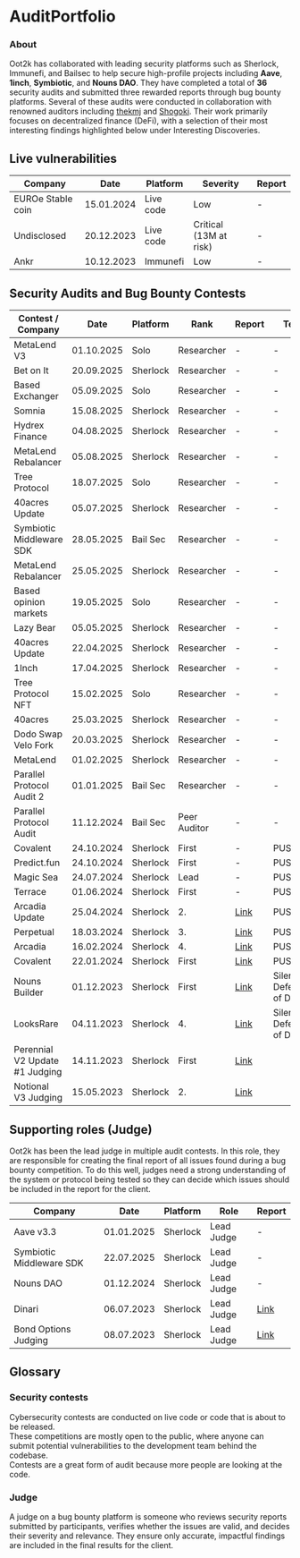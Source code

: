 # AuditPortfolio

### About

Oot2k has collaborated with leading security platforms such as Sherlock, Immunefi, and Bailsec to help secure high-profile projects including **Aave**, **1inch**, **Symbiotic**, and **Nouns DAO**.
They have completed a total of **36** security audits and submitted three rewarded reports through bug bounty platforms. Several of these audits were conducted in collaboration with renowned auditors including [thekmj](https://x.com/thekmj_) and [Shogoki](https://x.com/theshogoki).
Their work primarily focuses on decentralized finance (DeFi), with a selection of their most interesting findings highlighted below under Interesting Discoveries.

## Live vulnerabilities 
| Company  | Date  | Platform  | Severity  | Report  |
|---|---|---|---|---|
| EUROe Stable coin | 15.01.2024  | Live code  | Low  | - |
| Undisclosed | 20.12.2023  | Live code  | Critical (13M at risk)  | - |
| Ankr | 10.12.2023  | Immunefi | Low  | - |

## Security Audits and Bug Bounty Contests
| Contest / Company  | Date  | Platform  | Rank  | Report  | Team |
|---|---|---|---|---|---|
| MetaLend V3 | 01.10.2025  | Solo  | Researcher  | - | - |
| Bet on It | 20.09.2025  | Sherlock  | Researcher  | - | - |
| Based Exchanger | 05.09.2025  | Solo  | Researcher  | - | - |
| Somnia | 15.08.2025  | Sherlock  | Researcher  | - | - |
| Hydrex Finance | 04.08.2025  | Sherlock  | Researcher  | - | - |
| MetaLend Rebalancer | 05.08.2025  | Sherlock  | Researcher  | - | - |
| Tree Protocol | 18.07.2025  | Solo  | Researcher  | - | - |
| 40acres Update | 05.07.2025  | Sherlock  | Researcher  | - | - |
| Symbiotic Middleware SDK | 28.05.2025  | Bail Sec  | Researcher  | - | - |
| MetaLend Rebalancer | 25.05.2025  | Sherlock  | Researcher  | - | - |
| Based opinion markets | 19.05.2025  | Solo  | Researcher  | - | - |
| Lazy Bear | 05.05.2025  | Sherlock  | Researcher  | - | - |
| 40acres Update | 22.04.2025  | Sherlock  | Researcher  | - | - |
| 1Inch | 17.04.2025  | Sherlock  | Researcher  | - | - |
| Tree Protocol NFT | 15.02.2025  | Solo  | Researcher  | - | - |
| 40acres | 25.03.2025  | Sherlock  | Researcher  | - | - |
| Dodo Swap Velo Fork | 20.03.2025  | Sherlock  | Researcher  | - | - |
| MetaLend | 01.02.2025  | Sherlock  | Researcher  | - | - |
| Parallel Protocol Audit 2 | 01.01.2025  | Bail Sec  | Researcher  | - | - |
| Parallel Protocol Audit | 11.12.2024  | Bail Sec  | Peer Auditor  | - | - |
| Covalent | 24.10.2024  | Sherlock  | First  | - | PUSH0 |
| Predict.fun | 24.10.2024  | Sherlock  | First  | - | PUSH0 |
| Magic Sea | 24.07.2024  | Sherlock  | Lead  | - | PUSH0 |
| Terrace | 01.06.2024  | Sherlock  | First  | - | PUSH0 |
| Arcadia Update | 25.04.2024  | Sherlock  | 2.  | [Link](https://audits.sherlock.xyz/contests/321/report) | PUSH0 |
| Perpetual | 18.03.2024  | Sherlock  | 3.  | [Link](https://audits.sherlock.xyz/contests/219/report) | PUSH0 |
| Arcadia | 16.02.2024  | Sherlock  | 4.  | [Link](https://audits.sherlock.xyz/contests/137/report) | PUSH0 |
| Covalent | 22.01.2024  | Sherlock  | First  | [Link](https://audits.sherlock.xyz/contests/127/report) | PUSH0 |
| Nouns Builder  | 01.12.2023  | Sherlock  | First  | [Link](https://audits.sherlock.xyz/contests/111)  | Silent Defenders of DeFi |
| LooksRare  | 04.11.2023  | Sherlock  | 4.  | [Link](https://audits.sherlock.xyz/contests/122)  | Silent Defenders of DeFi |
| Perennial V2 Update #1 Judging | 14.11.2023  | Sherlock  | First  | [Link](https://audits.sherlock.xyz/contests/123) |
| Notional V3 Judging | 15.05.2023  | Sherlock  | 2. | [Link](https://audits.sherlock.xyz/contests/59) |

## Supporting roles (Judge)

Oot2k has been the lead judge in multiple audit contests.
In this role, they are responsible for creating the final report of all issues found during a bug bounty competition.
To do this well, judges need a strong understanding of the system or protocol being tested so they can decide which issues should be included in the report for the client.

| Company  | Date  | Platform  | Role  | Report  |
|---|---|---|---|---|
| Aave v3.3 | 01.01.2025  | Sherlock  | Lead Judge  | - | - |
| Symbiotic Middleware SDK | 22.07.2025  | Sherlock  | Lead Judge  | - | - |
| Nouns DAO | 01.12.2024  | Sherlock  | Lead Judge  | - | - |
| Dinari | 06.07.2023  | Sherlock  | Lead Judge | [Link](https://audits.sherlock.xyz/contests/98) |
| Bond Options Judging | 08.07.2023  | Sherlock  | Lead Judge | [Link](https://audits.sherlock.xyz/contests/99) |

## Glossary

### Security contests
Cybersecurity contests are conducted on live code or code that is about to be released.  
These competitions are mostly open to the public, where anyone can submit potential vulnerabilities to the development team behind the codebase.  
Contests are a great form of audit because more people are looking at the code.

### Judge
A judge on a bug bounty platform is someone who reviews security reports submitted by participants, verifies whether the issues are valid, and decides their severity and relevance. They ensure only accurate, impactful findings are included in the final results for the client.
